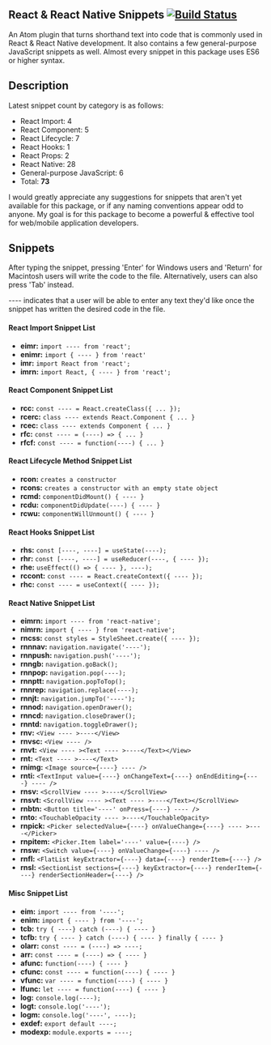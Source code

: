 React & React Native Snippets [![Build Status](https://travis-ci.org/pranavchary/atom-react-rnative-snippets.svg?branch=master)](https://travis-ci.org/pranavchary/atom-react-rnative-snippets)
----

An Atom plugin that turns shorthand text into code that is commonly used in React & React Native development. It also contains a few general-purpose JavaScript snippets as well. Almost every snippet in this package uses ES6 or higher syntax.

## Description
Latest snippet count by category is as follows:
 - React Import: 4
 - React Component: 5
 - React Lifecycle: 7
 - React Hooks: 1
 - React Props: 2
 - React Native: 28
 - General-purpose JavaScript: 6
 - Total: **73**

I would greatly appreciate any suggestions for snippets that aren't yet available for this package, or if any naming conventions appear odd to anyone. My goal is for this package to become a powerful & effective tool for web/mobile application developers.

## Snippets
 After typing the snippet, pressing 'Enter' for Windows users and 'Return' for Macintosh users will write the code to the file. Alternatively, users can also press 'Tab' instead.

---- indicates that a user will be able to enter any text they'd like once the snippet has written the desired code in the file.


#### React Import Snippet List
 - **eimr:** `import ---- from 'react';`
 - **enimr:** `import { ---- } from 'react'`
 - **imr:** `import React from 'react';`
 - **imrn:** `import React, { ---- } from 'react';`

#### React Component Snippet List
 - **rcc:** `const ---- = React.createClass({ ... });`
 - **rcerc:** `class ---- extends React.Component { ... }`
 - **rcec:** `class ---- extends Component { ... }`
 - **rfc:** `const ---- = (----) => { ... }`
 - **rfcf:** `const ---- = function(----) { ... }`

#### React Lifecycle Method Snippet List
 - **rcon:** `creates a constructor`
 - **rcons:** `creates a constructor with an empty state object`
 - **rcmd:** `componentDidMount() { ---- }`
 - **rcdu:** `componentDidUpdate(----) { ---- }`
 - **rcwu:** `componentWillUnmount() { ---- }`

#### React Hooks Snippet List
 - **rhs:** `const [----, ----] = useState(----);`
 - **rhr:** `const [----, ----] = useReducer(----, { ---- });`
 - **rhe:** `useEffect(() => { ---- }, ----);`
 - **rccont:** `const ---- = React.createContext({ ---- });`
 - **rhc:** `const ---- = useContext({ ---- });`

#### React Native Snippet List
 - **eimrn:** `import ---- from 'react-native';`
 - **nimrn:** `import { ---- } from 'react-native';`
 - **rncss:** `const styles = StyleSheet.create({ ---- });`
 - **rnnnav:** `navigation.navigate('----');`
 - **rnnpush:** `navigation.push('----');`
 - **rnngb:** `navigation.goBack();`
 - **rnnpop:** `navigation.pop(----);`
 - **rnnptt:** `navigation.popToTop();`
 - **rnnrep:** `navigation.replace(----);`
 - **rnnjt:** `navigation.jumpTo('----');`
 - **rnnod:** `navigation.openDrawer();`
 - **rnncd:** `navigation.closeDrawer();`
 - **rnntd:** `navigation.toggleDrawer();`
 - **rnv:** `<View ---- >----</View>`
 - **rnvsc:** `<View ---- />`
 - **rnvt:** `<View ---- ><Text ---- >----</Text></View>`
 - **rnt:** `<Text ---- >----</Text>`
 - **rnimg:** `<Image source={----} ---- />`
 - **rnti:** `<TextInput value={----} onChangeText={----} onEndEditing={----} ---- />`
 - **rnsv:** `<ScrollView ---- >----</ScrollView>`
 - **rnsvt:** `<ScrollView ---- ><Text ---- >----</Text></ScrollView>`
 - **rnbtn:** `<Button title='----' onPress={----} ---- />`
 - **rnto:** `<TouchableOpacity ---- >----</TouchableOpacity>`
 - **rnpick:** `<Picker selectedValue={----} onValueChange={----} ---- >----</Picker>`
 - **rnpitem:** `<Picker.Item label='----' value={----} />`
 - **rnsw:** `<Switch value={----} onValueChange={----} ---- />`
 - **rnfl:** `<FlatList keyExtractor={----} data={----} renderItem={----} />`
 - **rnsl:** `<SectionList sections={----} keyExtractor={----} renderItem={----} renderSectionHeader={----} />`

#### Misc Snippet List
 - **eim:** `import ---- from '----';`
 - **enim:** `import { ---- } from '----';`
 - **tcb:** `try { ----} catch (----) { ---- }`
 - **tcfb:** `try { ---- } catch (----) { ---- } finally { ---- }`
 - **olarr:** `const ---- = (----) => ----;`
 - **arr:** `const ---- = (----) => { ---- }`
 - **afunc:** `function(----) { ---- }`
 - **cfunc:** `const ---- = function(----) { ---- }`
 - **vfunc:** `var ---- = function(----) { ---- }`
 - **lfunc:** `let ---- = function(----) { ---- }`
 - **log:** `console.log(----);`
 - **logt:** `console.log('----');`
 - **logm:** `console.log('----', ----);`
 - **exdef:** `export default ----;`
 - **modexp:** `module.exports = ----;`
